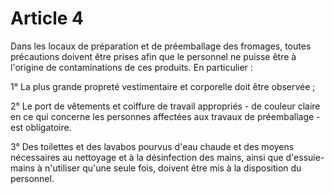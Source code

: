 # Article 4

Dans les locaux de préparation et de préemballage des fromages, toutes précautions doivent être prises afin que le personnel ne puisse être à l'origine de contaminations de ces produits. En particulier :

1° La plus grande propreté vestimentaire et corporelle doit être observée ;

2° Le port de vêtements et coiffure de travail appropriés - de couleur claire en ce qui concerne les personnes affectées aux travaux de préemballage - est obligatoire.

3° Des toilettes et des lavabos pourvus d'eau chaude et des moyens nécessaires au nettoyage et à la désinfection des mains, ainsi que d'essuie-mains à n'utiliser qu'une seule fois, doivent être mis à la disposition du personnel.
